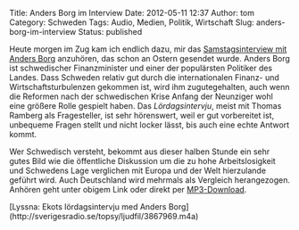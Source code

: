 Title: Anders Borg im Interview
Date: 2012-05-11 12:37
Author: tom
Category: Schweden
Tags: Audio, Medien, Politik, Wirtschaft
Slug: anders-borg-im-interview
Status: published

Heute morgen im Zug kam ich endlich dazu, mir das [Samstagsinterview mit
Anders
Borg](http://sverigesradio.se/sida/artikel.aspx?programid=3071&artikel=5051717)
anzuhören, das schon an Ostern gesendet wurde. Anders Borg ist
schwedischer Finanzminister und einer der populärsten Politiker des
Landes. Dass Schweden relativ gut durch die internationalen Finanz- und
Wirtschaftsturbulenzen gekommen ist, wird ihm zugutegehalten, auch wenn
die Reformen nach der schwedischen Krise Anfang der Neunziger wohl eine
größere Rolle gespielt haben. Das *Lördagsintervju*, meist mit Thomas
Ramberg als Fragesteller, ist sehr hörenswert, weil er gut vorbereitet
ist, unbequeme Fragen stellt und nicht locker lässt, bis auch eine echte
Antwort kommt.

Wer Schwedisch versteht, bekommt aus dieser halben Stunde ein sehr gutes
Bild wie die öffentliche Diskussion um die zu hohe Arbeitslosigkeit und
Schwedens Lage verglichen mit Europa und der Welt hierzulande geführt
wird. Auch Deutschland wird mehrmals als Vergleich herangezogen. Anhören
geht unter obigem Link oder direkt per
[MP3-Download](http://sverigesradio.se/topsy/ljudfil/3867785.mp3).

<!--more Eingebetteter Abspieler nach dem Klick &raquo; -->

<p>
<object classid="clsid:d27cdb6e-ae6d-11cf-96b8-444553540000" codebase="http://download.macromedia.com/pub/shockwave/cabs/flash/swflash.cab#version=10,0,0,0" width="475" height="218" id="srembeddedplayer" align="middle">
<param name="allowFullScreen" value="false"></param><param name="movie" value="http://sverigesradio.se/api/flash/player_embed.swf?8"></param><param name="quality" value="high"></param><param name="flashvars" value="playlist=http%3a%2f%2fsverigesradio.se%2fapi%2fradio%2fradio.aspx%3ftype%3dbroadcast%26id%3d3867969%26codingformat%3d.m4a%26metafile%3dasx%26preview%3ddb"></param>

<object name="flash" data="http://sverigesradio.se/api/flash/player_embed.swf?8" width="475" height="218" type="application/x-shockwave-flash">
<param name="allowFullScreen" value="false"></param><param name="movie" value="http://sverigesradio.se/api/flash/player_embed.swf?8"></param><param name="quality" value="high"></param><param name="flashvars" value="playlist=http%3a%2f%2fsverigesradio.se%2fapi%2fradio%2fradio.aspx%3ftype%3dbroadcast%26id%3d3867969%26codingformat%3d.m4a%26metafile%3dasx%26preview%3ddb"></param><param name="pluginurl" value="http://get.adobe.com/se/flashplayer/"></param>[Lyssna:
Ekots lördagsintervju med Anders
Borg](http://sverigesradio.se/topsy/ljudfil/3867969.m4a)

</object>
</object>
</p>

